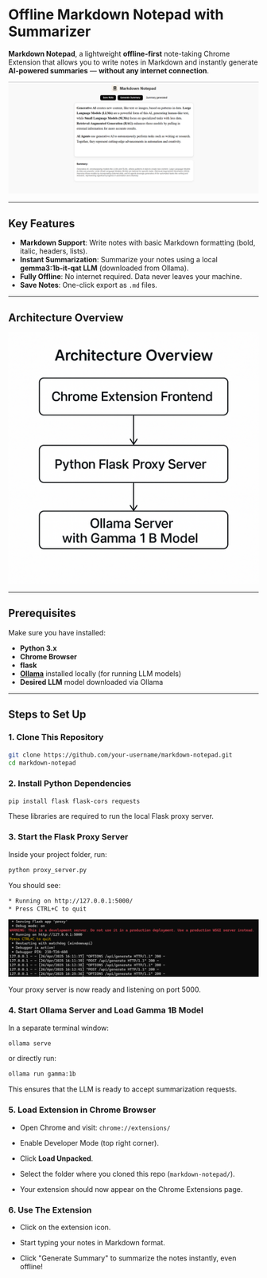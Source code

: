 # Offline Markdown Notepad with Summarizer

**Markdown Notepad**, a lightweight **offline-first** note-taking Chrome Extension that allows you to write notes in Markdown and instantly generate **AI-powered summaries** — **without any internet connection**.

![alt text](image-1.png)

---

## Key Features

-  **Markdown Support**: Write notes with basic Markdown formatting (bold, italic, headers, lists).
-  **Instant Summarization**: Summarize your notes using a local **gemma3:1b-it-qat LLM** (downloaded from Ollama).
-  **Fully Offline**:  No internet required. Data never leaves your machine.
-  **Save Notes**: One-click export as `.md` files.


---

## Architecture Overview

![alt text](image-2.png)

---

##  Prerequisites

Make sure you have installed:

- **Python 3.x**
- **Chrome Browser**
- **flask**
- **[Ollama](https://ollama.com/)** installed locally (for running LLM models)
- **Desired LLM** model downloaded via Ollama

---

## Steps to Set Up

### 1. Clone This Repository

```bash
git clone https://github.com/your-username/markdown-notepad.git
cd markdown-notepad
```


### 2. Install Python Dependencies

```bash
pip install flask flask-cors requests
```

These libraries are required to run the local Flask proxy server.

### 3. Start the Flask Proxy Server

Inside your project folder, run:

```bash
python proxy_server.py
```

You should see:

```plaintext
* Running on http://127.0.0.1:5000/ 
* Press CTRL+C to quit
```
![alt text](image.png)

 Your proxy server is now ready and listening on port 5000.

### 4. Start Ollama Server and Load Gamma 1B Model

In a separate terminal window:

```bash
ollama serve
```

or directly run:

```bash
ollama run gamma:1b
```

 This ensures that the LLM is ready to accept summarization requests.

### 5. Load Extension in Chrome Browser

- Open Chrome and visit: `chrome://extensions/`

- Enable Developer Mode (top right corner).

- Click **Load Unpacked**.

- Select the folder where you cloned this repo (`markdown-notepad/`).

- Your extension should now appear on the Chrome Extensions page.

### 6. Use The Extension

- Click on the extension icon.

- Start typing your notes in Markdown format.

- Click "Generate Summary" to summarize the notes instantly, even offline!

